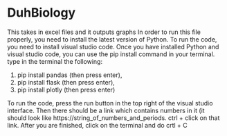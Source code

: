 # DuhBiology
This takes in excel files and it outputs graphs
In order to run this file properly, you need to install the latest version of Python. To run the code, you need to install visual studio code.
Once you have installed Python and visual studio code, you can use the pip install command in your terminal. type in the terminal the following:
1) pip install pandas (then press enter),
2) pip install flask (then press enter),
3) pip install plotly (then press enter)


To run the code, press the run button in the top right of the visual studio interface. Then there should be a link which contains numbers in it (it should look like https://string_of_numbers_and_periods. ctrl + click on that link. After you are finished, click on the terminal and do crtl + C

